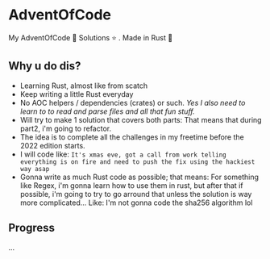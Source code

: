 # AdventOfCode

My AdventOfCode 🎄 Solutions ⭐ . Made in Rust 🦀

## Why u do dis?

- Learning Rust, almost like from scatch 
- Keep writing a little Rust everyday
- No AOC helpers / dependencies (crates) or such. *Yes I also need to learn to to read and parse files and all that fun stuff.*
- Will try to make 1 solution that covers both parts: That means that during part2, i'm going to refactor.
- The idea is to complete all the challenges in my freetime before the 2022 edition starts.
- I will code like: `It's xmas eve, got a call from work telling everything is on fire and need to push the fix using the hackiest way asap` 
- Gonna write as much Rust code as possible; that means: For something like Regex, i'm gonna learn how to use them in rust, but after that if possible, i'm going to try to go arround that unless the solution is way more complicated... Like: I'm not gonna code the sha256 algorithm lol

## Progress

...
